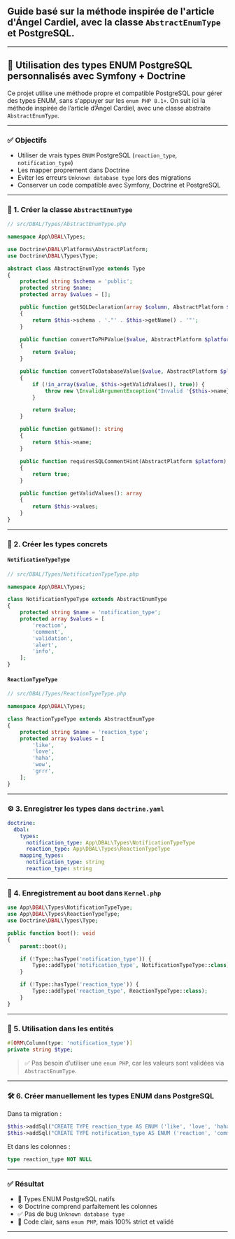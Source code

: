## Guide basé sur **la méthode inspirée de l'article d'Ángel Cardiel**, avec la classe `AbstractEnumType` et PostgreSQL.

---

## 🎯 Utilisation des types ENUM PostgreSQL personnalisés avec Symfony + Doctrine

Ce projet utilise une méthode propre et compatible PostgreSQL pour gérer des types ENUM, sans s'appuyer sur les `enum PHP 8.1+`.
On suit ici la méthode inspirée de l’article d’Ángel Cardiel, avec une classe abstraite `AbstractEnumType`.

---

### ✅ Objectifs

* Utiliser de vrais types `ENUM` PostgreSQL (`reaction_type`, `notification_type`)
* Les mapper proprement dans Doctrine
* Éviter les erreurs `Unknown database type` lors des migrations
* Conserver un code compatible avec Symfony, Doctrine et PostgreSQL

---

### 🧱 1. Créer la classe `AbstractEnumType`

```php
// src/DBAL/Types/AbstractEnumType.php

namespace App\DBAL\Types;

use Doctrine\DBAL\Platforms\AbstractPlatform;
use Doctrine\DBAL\Types\Type;

abstract class AbstractEnumType extends Type
{
    protected string $schema = 'public';
    protected string $name;
    protected array $values = [];

    public function getSQLDeclaration(array $column, AbstractPlatform $platform): string
    {
        return $this->schema . '."' . $this->getName() . '"';
    }

    public function convertToPHPValue($value, AbstractPlatform $platform): mixed
    {
        return $value;
    }

    public function convertToDatabaseValue($value, AbstractPlatform $platform): mixed
    {
        if (!in_array($value, $this->getValidValues(), true)) {
            throw new \InvalidArgumentException("Invalid '{$this->name}' value.");
        }

        return $value;
    }

    public function getName(): string
    {
        return $this->name;
    }

    public function requiresSQLCommentHint(AbstractPlatform $platform): bool
    {
        return true;
    }

    public function getValidValues(): array
    {
        return $this->values;
    }
}
```

---

### 🔧 2. Créer les types concrets

#### `NotificationTypeType`

```php
// src/DBAL/Types/NotificationTypeType.php

namespace App\DBAL\Types;

class NotificationTypeType extends AbstractEnumType
{
    protected string $name = 'notification_type';
    protected array $values = [
        'reaction',
        'comment',
        'validation',
        'alert',
        'info',
    ];
}
```

#### `ReactionTypeType`

```php
// src/DBAL/Types/ReactionTypeType.php

namespace App\DBAL\Types;

class ReactionTypeType extends AbstractEnumType
{
    protected string $name = 'reaction_type';
    protected array $values = [
        'like',
        'love',
        'haha',
        'wow',
        'grrr',
    ];
}
```

---

### ⚙️ 3. Enregistrer les types dans `doctrine.yaml`

```yaml
doctrine:
  dbal:
    types:
      notification_type: App\DBAL\Types\NotificationTypeType
      reaction_type: App\DBAL\Types\ReactionTypeType
    mapping_types:
      notification_type: string
      reaction_type: string
```

---

### 🧠 4. Enregistrement au boot dans `Kernel.php`

```php
use App\DBAL\Types\NotificationTypeType;
use App\DBAL\Types\ReactionTypeType;
use Doctrine\DBAL\Types\Type;

public function boot(): void
{
    parent::boot();

    if (!Type::hasType('notification_type')) {
        Type::addType('notification_type', NotificationTypeType::class);
    }

    if (!Type::hasType('reaction_type')) {
        Type::addType('reaction_type', ReactionTypeType::class);
    }
}
```

---

### 🧬 5. Utilisation dans les entités

```php
#[ORM\Column(type: 'notification_type')]
private string $type;
```

> ✅ Pas besoin d’utiliser une `enum PHP`, car les valeurs sont validées via `AbstractEnumType`.

---

### 🛠️ 6. Créer manuellement les types ENUM dans PostgreSQL

Dans ta migration :

```php
$this->addSql("CREATE TYPE reaction_type AS ENUM ('like', 'love', 'haha', 'wow', 'grrr');");
$this->addSql("CREATE TYPE notification_type AS ENUM ('reaction', 'comment', 'validation', 'alert', 'info');");
```

Et dans les colonnes :

```sql
type reaction_type NOT NULL
```

---

### ✅ Résultat

* 🎯 Types ENUM PostgreSQL natifs
* ⚙️ Doctrine comprend parfaitement les colonnes
* ✅ Pas de bug `Unknown database type`
* 🧼 Code clair, sans `enum PHP`, mais 100% strict et validé

---

